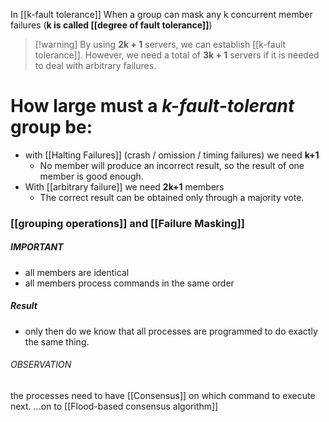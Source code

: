 In [[k-fault tolerance]]
When a group can mask any k concurrent member failures (**k is called [[degree of fault tolerance]]**)

> [!warning] By using **2k + 1** servers, we can establish [[k-fault tolerance]]. However, we need a total of **3k + 1** servers if it is needed to deal with arbitrary failures.

# How large must a _k-fault-tolerant_ group be:
- with [[Halting Failures]] (crash / omission / timing failures) we need **k+1**
	- No member will produce an incorrect result, so the result of one member is good enough.
- With [[arbitrary failure]] we need **2k+1** members
	- The correct result can be obtained only through a majority vote.

### [[grouping operations]] and [[Failure Masking]]
##### IMPORTANT
- all members are identical
- all members process commands in the same order
##### Result
- only then do we know that all processes are programmed to do exactly the same thing.
###### OBSERVATION
the processes need to have [[Consensus]] on which command to execute next. 
...on to [[Flood-based consensus algorithm]]